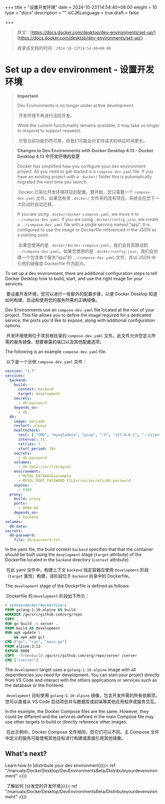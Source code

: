 +++
title = "设置开发环境"
date = 2024-10-23T14:54:40+08:00
weight = 10
type = "docs"
description = ""
isCJKLanguage = true
draft = false

+++

> 原文：[https://docs.docker.com/desktop/dev-environments/set-up/](https://docs.docker.com/desktop/dev-environments/set-up/)
>
> 收录该文档的时间：`2024-10-23T14:54:40+08:00`

# Set up a dev environment - 设置开发环境

> **Important**
>
> 
>
> Dev Environments is no longer under active development.
>
> ​	开发环境不再进行活跃开发。
>
> While the current functionality remains available, it may take us longer to respond to support requests.
>
> ​	尽管当前功能仍然可用，但我们可能会对支持请求的响应时间更长。

> **Changes to Dev Environments with Docker Desktop 4.13  - Docker Desktop 4.13 中开发环境的变更**
>
> Docker has simplified how you configure your dev environment project. All you need to get started is a `compose-dev.yaml` file. If you have an existing project with a `.docker/` folder this is automatically migrated the next time you launch.
>
> ​	Docker 已简化开发环境项目的配置。要开始，您只需要一个 `compose-dev.yaml` 文件。如果您有带 `.docker/` 文件夹的现有项目，系统会在您下一次启动时自动迁移。
>
> If you are using `.docker/docker-compose.yaml`, we move it to `../compose-dev.yaml`. If you are using `.docker/config.json`, we create a `../compose-dev.yaml` file with a single service named "app”. It is configured to use the image or Dockerfile referenced in the JSON as a starting point.
>
> ​	如果您使用的是 `.docker/docker-compose.yaml`，我们会将其移动到 `../compose-dev.yaml`。如果您使用的是 `.docker/config.json`，我们会创建一个包含单个服务“app”的 `../compose-dev.yaml` 文件，并以 JSON 中引用的镜像或 Dockerfile 作为起点。

To set up a dev environment, there are additional configuration steps to tell Docker Desktop how to build, start, and use the right image for your services.

​	要设置开发环境，您可以进行一些额外的配置步骤，以便 Docker Desktop 知道如何构建、启动和使用您的服务所需的正确镜像。

Dev Environments use an `compose-dev.yaml` file located at the root of your project. This file allows you to define the image required for a dedicated service, the ports you'd like to expose, along with additional configuration options.

​	开发环境使用位于项目根目录的 `compose-dev.yaml` 文件。此文件允许您定义所需的服务镜像、想要暴露的端口以及其他配置选项。

The following is an example `compose-dev.yaml` file.

​	以下是一个示例 `compose-dev.yaml` 文件：

```yaml
version: "3.7"
services:
  backend:
    build:
      context: backend
      target: development
    secrets:
      - db-password
    depends_on:
      - db
  db:
    image: mariadb
    restart: always
    healthcheck:
      test: [ "CMD", "mysqladmin", "ping", "-h", "127.0.0.1", "--silent" ]
      interval: 3s
      retries: 5
      start_period: 30s
    secrets:
      - db-password
    volumes:
      - db-data:/var/lib/mysql
    environment:
      - MYSQL_DATABASE=example
      - MYSQL_ROOT_PASSWORD_FILE=/run/secrets/db-password
    expose:
      - 3306
  proxy:
    build: proxy
    ports:
      - 8080:80
    depends_on:
      - backend
volumes:
  db-data:
secrets:
  db-password:
    file: db/password.txt
```

In the yaml file, the build context `backend` specifies that that the container should be built using the `development` stage (`target` attribute) of the Dockerfile located in the `backend` directory (`context` attribute)

​	在此 yaml 文件中，构建上下文 `backend` 指定容器应使用 `development` 阶段（`target` 属性）构建，该阶段位于 `backend` 目录中的 Dockerfile。

The `development` stage of the Dockerfile is defined as follows:

​	Dockerfile 的 `development` 阶段如下所示：



```dockerfile
# syntax=docker/dockerfile:1
FROM golang:1.16-alpine AS build
WORKDIR /go/src/github.com/org/repo
COPY . .
RUN go build -o server .
FROM build AS development
RUN apk update \
    && apk add git
CMD ["go", "run", "main.go"]
FROM alpine:3.12
EXPOSE 8000
COPY --from=build /go/src/github.com/org/repo/server /server
CMD ["/server"]
```

The `development` target uses a `golang:1.16-alpine` image with all dependencies you need for development. You can start your project directly from VS Code and interact with the others applications or services such as the database or the frontend.

​	`development` 目标使用 `golang:1.16-alpine` 镜像，包含开发所需的所有依赖项。您可以直接从 VS Code 启动项目并与数据库或前端等其他应用程序或服务交互。

In the example, the Docker Compose files are the same. However, they could be different and the services defined in the main Compose file may use other targets to build or directly reference other images.

​	在此示例中，Docker Compose 文件相同，但它们可以不同，主 Compose 文件中定义的服务可能使用其他目标进行构建或直接引用其他镜像。

## What's next?

Learn how to [distribute your dev environment]({{< ref "/manuals/DockerDesktop/DevEnvironmentsBeta/Distributeyourdevenvironment" >}})

​	了解如何 [分发您的开发环境]({{< ref "/manuals/DockerDesktop/DevEnvironmentsBeta/Distributeyourdevenvironment" >}})
